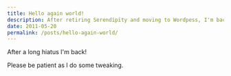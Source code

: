 ```yaml
---
title: Hello again world!
description: After retiring Serendipity and moving to Wordpess, I'm back
date: 2011-05-20
permalink: /posts/hello-again-world/
---
```


After a long hiatus I'm back!

Please be patient as I do some tweaking.